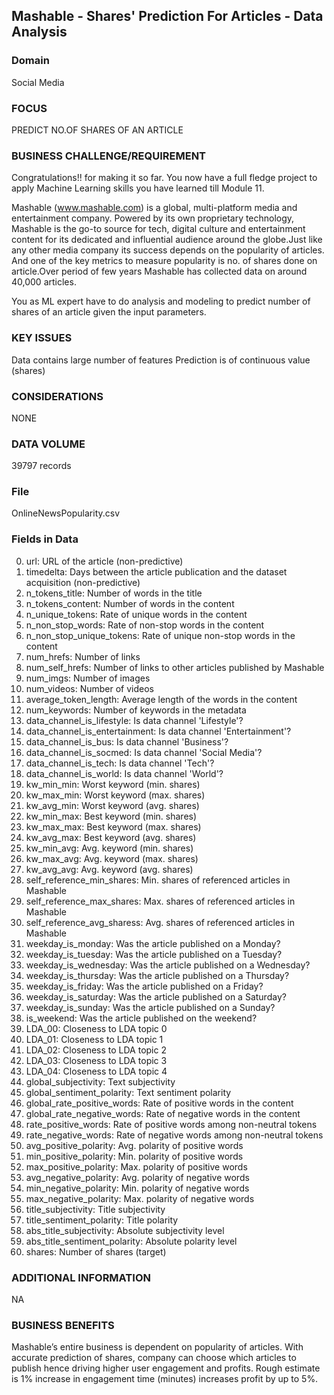 ## Mashable - Shares' Prediction For Articles - Data Analysis

### Domain 

Social Media

### FOCUS

PREDICT NO.OF SHARES OF AN ARTICLE

### BUSINESS CHALLENGE/REQUIREMENT

Congratulations!!  for making it so far.  You now have a full fledge project to apply Machine Learning skills you have learned till Module 11.

Mashable (www.mashable.com) is a global, multi-platform media and entertainment company. Powered by its own proprietary technology, Mashable is the go-to source for tech, digital culture and entertainment content for its dedicated and influential audience around the globe.Just like any other media company its success depends on the popularity of articles.  And one of the key metrics to measure popularity is no. of shares done on article.Over period of few years Mashable has collected data on around 40,000 articles. 

You as ML expert have to do analysis and modeling to predict number of shares of an article given the input parameters.

### KEY ISSUES

Data contains large number of features
Prediction is of continuous value (shares) 

### CONSIDERATIONS

NONE

### DATA VOLUME

39797 records 

### File 

OnlineNewsPopularity.csv

### Fields in Data

0. url: URL of the article (non-predictive)
1. timedelta: Days between the article publication and the dataset acquisition (non-predictive)
2. n_tokens_title: Number of words in the title
3. n_tokens_content: Number of words in the content
4. n_unique_tokens: Rate of unique words in the content
5. n_non_stop_words: Rate of non-stop words in the content
6. n_non_stop_unique_tokens: Rate of unique non-stop words in the content
7. num_hrefs: Number of links
8. num_self_hrefs: Number of links to other articles published by Mashable
9. num_imgs: Number of images
10. num_videos: Number of videos
11. average_token_length: Average length of the words in the content
12. num_keywords: Number of keywords in the metadata
13. data_channel_is_lifestyle: Is data channel 'Lifestyle'?
14. data_channel_is_entertainment: Is data channel 'Entertainment'?
15. data_channel_is_bus: Is data channel 'Business'?
16. data_channel_is_socmed: Is data channel 'Social Media'?
17. data_channel_is_tech: Is data channel 'Tech'?
18. data_channel_is_world: Is data channel 'World'?
19. kw_min_min: Worst keyword (min. shares)
20. kw_max_min: Worst keyword (max. shares)
21. kw_avg_min: Worst keyword (avg. shares)
22. kw_min_max: Best keyword (min. shares)
23. kw_max_max: Best keyword (max. shares)
24. kw_avg_max: Best keyword (avg. shares)
25. kw_min_avg: Avg. keyword (min. shares)
26. kw_max_avg: Avg. keyword (max. shares)
27. kw_avg_avg: Avg. keyword (avg. shares)
28. self_reference_min_shares: Min. shares of referenced articles in Mashable
29. self_reference_max_shares: Max. shares of referenced articles in Mashable
30. self_reference_avg_sharess: Avg. shares of referenced articles in Mashable
31. weekday_is_monday: Was the article published on a Monday?
32. weekday_is_tuesday: Was the article published on a Tuesday?
33. weekday_is_wednesday: Was the article published on a Wednesday?
34. weekday_is_thursday: Was the article published on a Thursday?
35. weekday_is_friday: Was the article published on a Friday?
36. weekday_is_saturday: Was the article published on a Saturday?
37. weekday_is_sunday: Was the article published on a Sunday?
38. is_weekend: Was the article published on the weekend?
39. LDA_00: Closeness to LDA topic 0
40. LDA_01: Closeness to LDA topic 1
41. LDA_02: Closeness to LDA topic 2
42. LDA_03: Closeness to LDA topic 3
43. LDA_04: Closeness to LDA topic 4
44. global_subjectivity: Text subjectivity
45. global_sentiment_polarity: Text sentiment polarity
46. global_rate_positive_words: Rate of positive words in the content
47. global_rate_negative_words: Rate of negative words in the content
48. rate_positive_words: Rate of positive words among non-neutral tokens
49. rate_negative_words: Rate of negative words among non-neutral tokens
50. avg_positive_polarity: Avg. polarity of positive words
51. min_positive_polarity: Min. polarity of positive words
52. max_positive_polarity: Max. polarity of positive words
53. avg_negative_polarity: Avg. polarity of negative words
54. min_negative_polarity: Min. polarity of negative words
55. max_negative_polarity: Max. polarity of negative words
56. title_subjectivity: Title subjectivity
57. title_sentiment_polarity: Title polarity
58. abs_title_subjectivity: Absolute subjectivity level
59. abs_title_sentiment_polarity: Absolute polarity level
60. shares: Number of shares (target)

### ADDITIONAL INFORMATION

NA

### BUSINESS BENEFITS

Mashable’s entire business is dependent on popularity of articles. With accurate prediction of shares, company can choose which articles to publish hence driving higher user engagement and profits.  Rough estimate is 1% increase in engagement time (minutes) increases profit by up to 5%. 
